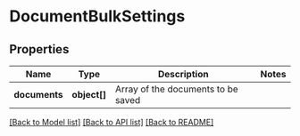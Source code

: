 # DocumentBulkSettings

## Properties
Name | Type | Description | Notes
------------ | ------------- | ------------- | -------------
**documents** | **object[]** | Array of the documents to be saved | 


[[Back to Model list]](../README.md#documentation-for-models) [[Back to API list]](../README.md#documentation-for-api-endpoints) [[Back to README]](../README.md)


